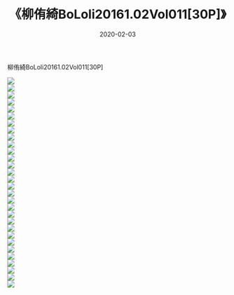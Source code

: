 ﻿---
layout: post
title:  《柳侑綺BoLoli20161.02Vol011[30P]》
date:   2020-02-03
img: http://img.660000.xyz/Sharelink/唯美/2020/柳侑綺BoLoli20161.02Vol011[30P]/000.jpg
categories: [美女, 清纯, 唯美]
---

柳侑綺BoLoli20161.02Vol011[30P]

  ![](http://img.660000.xyz/Sharelink/唯美/2020/柳侑綺BoLoli20161.02Vol011[30P]/001.jpg) <br> ![](http://img.660000.xyz/Sharelink/唯美/2020/柳侑綺BoLoli20161.02Vol011[30P]/002.jpg) <br> ![](http://img.660000.xyz/Sharelink/唯美/2020/柳侑綺BoLoli20161.02Vol011[30P]/003.jpg) <br> ![](http://img.660000.xyz/Sharelink/唯美/2020/柳侑綺BoLoli20161.02Vol011[30P]/004.jpg) <br> ![](http://img.660000.xyz/Sharelink/唯美/2020/柳侑綺BoLoli20161.02Vol011[30P]/005.jpg) <br> ![](http://img.660000.xyz/Sharelink/唯美/2020/柳侑綺BoLoli20161.02Vol011[30P]/006.jpg) <br> ![](http://img.660000.xyz/Sharelink/唯美/2020/柳侑綺BoLoli20161.02Vol011[30P]/007.jpg) <br> ![](http://img.660000.xyz/Sharelink/唯美/2020/柳侑綺BoLoli20161.02Vol011[30P]/008.jpg) <br> ![](http://img.660000.xyz/Sharelink/唯美/2020/柳侑綺BoLoli20161.02Vol011[30P]/009.jpg) <br> ![](http://img.660000.xyz/Sharelink/唯美/2020/柳侑綺BoLoli20161.02Vol011[30P]/010.jpg) <br> ![](http://img.660000.xyz/Sharelink/唯美/2020/柳侑綺BoLoli20161.02Vol011[30P]/011.jpg) <br> ![](http://img.660000.xyz/Sharelink/唯美/2020/柳侑綺BoLoli20161.02Vol011[30P]/012.jpg) <br> ![](http://img.660000.xyz/Sharelink/唯美/2020/柳侑綺BoLoli20161.02Vol011[30P]/013.jpg) <br> ![](http://img.660000.xyz/Sharelink/唯美/2020/柳侑綺BoLoli20161.02Vol011[30P]/014.jpg) <br> ![](http://img.660000.xyz/Sharelink/唯美/2020/柳侑綺BoLoli20161.02Vol011[30P]/015.jpg) <br> ![](http://img.660000.xyz/Sharelink/唯美/2020/柳侑綺BoLoli20161.02Vol011[30P]/016.jpg) <br> ![](http://img.660000.xyz/Sharelink/唯美/2020/柳侑綺BoLoli20161.02Vol011[30P]/017.jpg) <br> ![](http://img.660000.xyz/Sharelink/唯美/2020/柳侑綺BoLoli20161.02Vol011[30P]/018.jpg) <br> ![](http://img.660000.xyz/Sharelink/唯美/2020/柳侑綺BoLoli20161.02Vol011[30P]/019.jpg) <br> ![](http://img.660000.xyz/Sharelink/唯美/2020/柳侑綺BoLoli20161.02Vol011[30P]/020.jpg) <br> ![](http://img.660000.xyz/Sharelink/唯美/2020/柳侑綺BoLoli20161.02Vol011[30P]/021.jpg) <br> ![](http://img.660000.xyz/Sharelink/唯美/2020/柳侑綺BoLoli20161.02Vol011[30P]/022.jpg) <br> ![](http://img.660000.xyz/Sharelink/唯美/2020/柳侑綺BoLoli20161.02Vol011[30P]/023.jpg) <br> ![](http://img.660000.xyz/Sharelink/唯美/2020/柳侑綺BoLoli20161.02Vol011[30P]/024.jpg) <br> ![](http://img.660000.xyz/Sharelink/唯美/2020/柳侑綺BoLoli20161.02Vol011[30P]/025.jpg) <br> ![](http://img.660000.xyz/Sharelink/唯美/2020/柳侑綺BoLoli20161.02Vol011[30P]/026.jpg) <br> ![](http://img.660000.xyz/Sharelink/唯美/2020/柳侑綺BoLoli20161.02Vol011[30P]/027.jpg) <br> ![](http://img.660000.xyz/Sharelink/唯美/2020/柳侑綺BoLoli20161.02Vol011[30P]/028.jpg) <br> ![](http://img.660000.xyz/Sharelink/唯美/2020/柳侑綺BoLoli20161.02Vol011[30P]/029.jpg) <br> ![](http://img.660000.xyz/Sharelink/唯美/2020/柳侑綺BoLoli20161.02Vol011[30P]/030.jpg) <br>